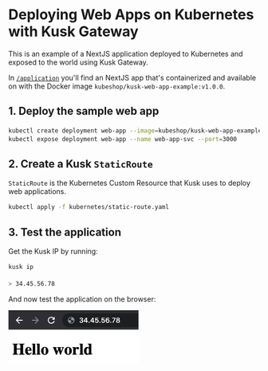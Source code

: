 # Deploying Web Apps on Kubernetes with Kusk Gateway

This is an example of a NextJS application deployed to Kubernetes and exposed to the world using Kusk Gateway.

In [`/application`](./application/) you'll find an NextJS app that's containerized and available on with the Docker image `kubeshop/kusk-web-app-example:v1.0.0`.

## 1. Deploy the sample web app

```sh
kubectl create deployment web-app --image=kubeshop/kusk-web-app-example:v1.0.0
kubectl expose deployment web-app --name web-app-svc --port=3000
```

## 2. Create a Kusk `StaticRoute`

`StaticRoute` is the Kubernetes Custom Resource that Kusk uses to deploy web applications.

```sh
kubectl apply -f kubernetes/static-route.yaml
```

## 3. Test the application

Get the Kusk IP by running:

```sh
kusk ip

> 34.45.56.78
```

And now test the application on the browser:

![example deployed application](./assets/CleanShot%202022-11-29%20at%2022.59.03.png)
